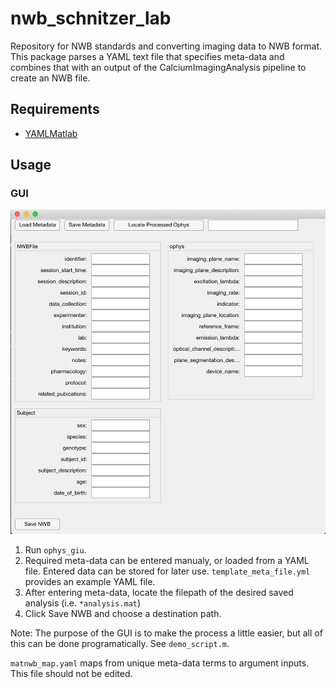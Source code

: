 # nwb_schnitzer_lab
Repository for NWB standards and converting imaging data to NWB format. This package parses a YAML text file that specifies meta-data and combines that with an output of the CalciumImagingAnalysis pipeline to create an NWB file.

## Requirements
* [YAMLMatlab](https://code.google.com/archive/p/yamlmatlab/)

## Usage

### GUI
![GUI image](images/gui_pic.png)

1. Run `ophys_giu`. 
2. Required meta-data can be entered manualy, or loaded from a YAML file. Entered data can be stored for later use. `template_meta_file.yml` provides an example YAML file. 
3. After entering meta-data, locate the filepath of the desired saved analysis (i.e. `*analysis.mat`)
4. Click Save NWB and choose a destination path.

Note: The purpose of the GUI is to make the process a little easier, but all of this can be done programatically. See `demo_script.m`.


`matnwb_map.yaml` maps from unique meta-data terms to argument inputs. This file should not be edited.